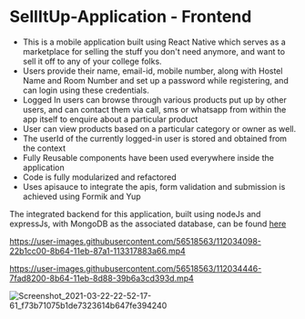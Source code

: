 # SellItUp-Application - Frontend 
- This is a mobile application built using React Native which serves as a marketplace for selling the stuff you don't need anymore, and want to sell it off to any of your college folks.
- Users provide their name, email-id, mobile number, along with Hostel Name and Room Number and set up a password while registering, and can login using these credentials.
- Logged In users can browse through various products put up by other users, and can contact them via call, sms or whatsapp from within the app itself to enquire about a particular product
- User can view products based on a particular category or owner as well.
- The userId of the currently logged-in user is stored and obtained from the context
- Fully Reusable components have been used everywhere inside the application
- Code is fully modularized and refactored
- Uses apisauce to integrate the apis, form validation and submission is achieved using Formik and Yup

The integrated backend for this application, built using nodeJs and expressJs, with MongoDB as the associated database, can be found [here](https://github.com/dhairay-thakur/SellitUp-Application---backend) 


https://user-images.githubusercontent.com/56518563/112034098-22b1cc00-8b64-11eb-87a1-113317883a66.mp4

https://user-images.githubusercontent.com/56518563/112034446-7fad8200-8b64-11eb-8d88-39b6a3cd393d.mp4

![Screenshot_2021-03-22-22-52-17-61_f73b71075b1de7323614b647fe394240](https://user-images.githubusercontent.com/56518563/112035668-c94a9c80-8b65-11eb-8817-f2ad13e51f5e.jpg)
